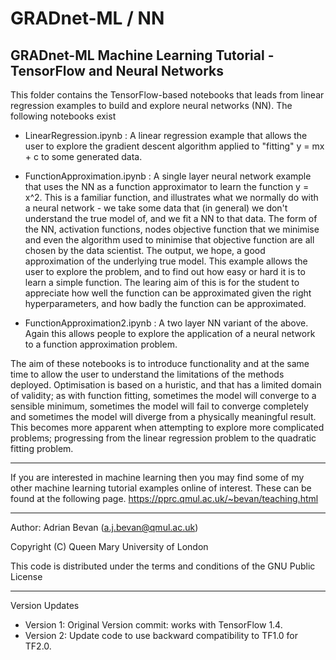 # GRADnet-ML / NN
GRADnet-ML Machine Learning Tutorial - TensorFlow and Neural Networks
-------------------------------------------------------------------------------------------------
This folder contains the TensorFlow-based notebooks that leads from linear regression examples
to build and explore neural networks (NN). The following notebooks exist

  - LinearRegression.ipynb : A linear regression example that allows the user to explore the
    gradient descent algorithm applied to "fitting" y = mx + c to some generated data.

  - FunctionApproximation.ipynb : A single layer neural network example that uses the NN as a function
    approximator to learn the function y = x^2.  This is a familiar function, and illustrates what we
    normally do with a neural network - we take some data that (in general) we don't understand the 
    true model of, and we fit a NN to that data.  The form of the NN, activation functions, nodes
    objective function that we minimise and even the algorithm used to minimise that objective function
    are all chosen by the data scientist.  The output, we hope, a good approximation of the underlying
    true model.  This example allows the user to explore the problem, and to find out how easy or hard
    it is to learn a simple function.  The learing aim of this is for the student to appreciate how
    well the function can be approximated given the right hyperparameters, and how badly the function
    can be approximated.

  - FunctionApproximation2.ipynb : A two layer NN variant of the above.  Again this allows people to 
    explore the application of a neural network to a function approximation problem.  

The aim of these notebooks is to introduce functionality and at the same time to allow the user
to understand the limitations of the methods deployed.  Optimisation is based on a huristic, and 
that has a limited domain of validity; as with function fitting, sometimes the model will converge
to a sensible minimum, sometimes the model will fail to converge completely and sometimes the model
will diverge from a physically meaningful result.  This becomes more apparent when attempting to 
explore more complicated problems; progressing from the linear regression problem to the quadratic
fitting problem.  

-------------------------------------------------------------------------------------------------

If you are interested in machine learning then you may find some of my other machine 
learning tutorial examples online of interest. These can be found at the following page.
  https://pprc.qmul.ac.uk/~bevan/teaching.html

-------------------------------------------------------------------------------------------------
Author: Adrian Bevan (a.j.bevan@qmul.ac.uk)

Copyright (C) Queen Mary University of London

This code is distributed under the terms and conditions of the GNU Public License

-------------------------------------------------------------------------------------------------

Version Updates
- Version 1: Original Version commit: works with TensorFlow 1.4.
- Version 2: Update code to use backward compatibility to TF1.0 for TF2.0.

